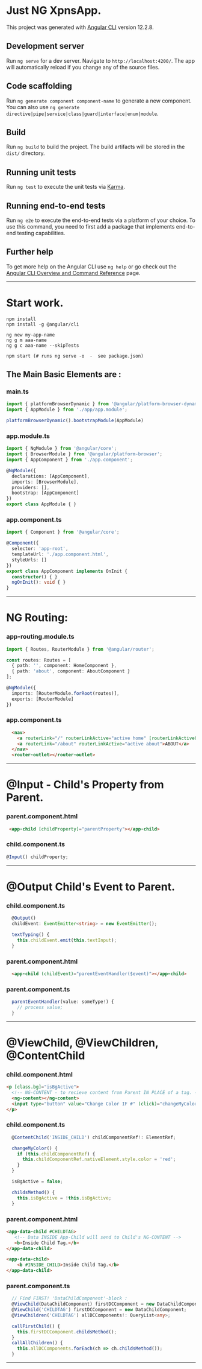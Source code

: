 # Just NG XpnsApp.

This project was generated with [Angular CLI](https://github.com/angular/angular-cli) version 12.2.8.

## Development server

Run `ng serve` for a dev server. Navigate to `http://localhost:4200/`. The app will automatically reload if you change any of the source files.

## Code scaffolding

Run `ng generate component component-name` to generate a new component. You can also use `ng generate directive|pipe|service|class|guard|interface|enum|module`.

## Build

Run `ng build` to build the project. The build artifacts will be stored in the `dist/` directory.

## Running unit tests

Run `ng test` to execute the unit tests via [Karma](https://karma-runner.github.io).

## Running end-to-end tests

Run `ng e2e` to execute the end-to-end tests via a platform of your choice. To use this command, you need to first add a package that implements end-to-end testing capabilities.

## Further help

To get more help on the Angular CLI use `ng help` or go check out the [Angular CLI Overview and Command Reference](https://angular.io/cli) page.

----------------------------------------------------------------

# Start work.

```bsh
npm install
npm install -g @angular/cli

ng new my-app-name
ng g m aaa-name
ng g c aaa-name --skipTests

npm start (# runs ng serve -o  -  see package.json)
```

## The Main Basic Elements are :

### main.ts

```ts
import { platformBrowserDynamic } from '@angular/platform-browser-dynamic';
import { AppModule } from './app/app.module';

platformBrowserDynamic().bootstrapModule(AppModule)
```

### app.module.ts

```ts
import { NgModule } from '@angular/core';
import { BrowserModule } from '@angular/platform-browser';
import { AppComponent } from './app.component';

@NgModule({
  declarations: [AppComponent],
  imports: [BrowserModule],
  providers: [],
  bootstrap: [AppComponent]
})
export class AppModule { }
```

### app.component.ts

```ts
import { Component } from '@angular/core';

@Component({
  selector: 'app-root',
  templateUrl: './app.component.html',
  styleUrls: []
})
export class AppComponent implements OnInit { 
  constructor() { }
  ngOnInit(): void { }
}
```
----------------------------------------------------------------

# NG Routing:

### app-routing.module.ts

```ts
import { Routes, RouterModule } from '@angular/router';

const routes: Routes = [
  { path: '', component: HomeComponent },
  { path: 'about', component: AboutComponent }
];

@NgModule({
  imports: [RouterModule.forRoot(routes)],
  exports: [RouterModule]
})
```

### app.component.ts

```html
  <nav>
    <a routerLink="/" routerLinkActive="active home" [routerLinkActiveOptions]="{exact:true}">HOME</a>
    <a routerLink="/about" routerLinkActive="active about">ABOUT</a>
  </nav>
  <router-outlet></router-outlet>
```
----------------------------------------------------------------

# @Input - Child's Property from Parent.

### parent.component.html

```html
 <app-child [childProperty]="parentProperty"></app-child>
```

### child.component.ts

```ts
@Input() childProperty;
```
----------------------------------------------------------------

# @Output Child's Event to Parent.

### child.component.ts

```ts
  @Output()
  childEvent: EventEmitter<string> = new EventEmitter();

  textTyping() {
    this.childEvent.emit(this.textInput);
  }
```

### parent.component.html

```html
  <app-child (childEvent)="parentEventHandler($event)"></app-child>
```

### parent.component.ts

```ts
  parentEventHandler(value: someType!) {
    // process value;
  }
```
----------------------------------------------------------------

# @ViewChild, @ViewChildren, @ContentChild

### child.component.html

```html
<p [class.bg]="isBgActive">
  <!-- NG-CONTENT - to recieve content from Parent IN PLACE of a tag. -->
  <ng-content></ng-content>
  <input type="button" value="Change Color IF #" (click)="changeMyColor()" />
</p>  
```

### child.component.ts

```ts
  @ContentChild('INSIDE_CHILD') childComponentRef!: ElementRef;

  changeMyColor() {
    if (this.childComponentRef) {
      this.childComponentRef.nativeElement.style.color = 'red';
    }
  }

  isBgActive = false;

  childsMethod() {
    this.isBgActive = !this.isBgActive;
  }
```

### parent.component.html

```html
<app-data-child #CHILDTAG>
   <!-- Data INSIDE App-Child will send to Child's NG-CONTENT -->
   <b>Inside Child Tag.</b>
</app-data-child>

<app-data-child> 
    <b #INSIDE_CHILD>Inside Child Tag.</b>
</app-data-child>
```

### parent.component.ts

```ts
  // Find FIRST! 'DataChildComponent'-block :
  @ViewChild(DataChildComponent) firstDCComponent = new DataChildComponent;
  @ViewChild('CHILDTAG') firstDCComponent = new DataChildComponent;
  @ViewChildren('CHILDTAG') allDCComponents!: QueryList<any>;

  callFirstChild() {
    this.firstDCComponent.childsMethod();
  }
  callAllChildren() {
    this.allDCComponents.forEach(ch => ch.childsMethod());
  }
```
----------------------------------------------------------------